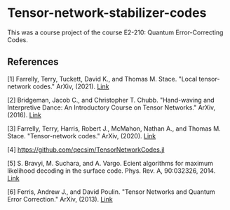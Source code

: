# Tensor-network-stabilizer-codes
This was a course project of the course E2-210: Quantum Error-Correcting Codes.

## References
[1] Farrelly, Terry, Tuckett, David K., and Thomas M. Stace. "Local tensor-network codes." ArXiv, (2021). [Link](https://iopscience.iop.org/article/10.1088/1367-2630/ac5e87)  

[2] Bridgeman, Jacob C., and Christopher T. Chubb. "Hand-waving and Interpretive Dance: An Introductory Course on Tensor Networks." ArXiv, (2016). [Link](https://iopscience.iop.org/article/10.1088/1751-8121/aa6dc3)  

[3] Farrelly, Terry, Harris, Robert J., McMahon, Nathan A., and Thomas M. Stace. "Tensor-network codes." ArXiv, (2020). [Link](https://journals.aps.org/prl/abstract/10.1103/PhysRevLett.127.040507)  

[4] https://github.com/qecsim/TensorNetworkCodes.jl  

[5] S. Bravyi, M. Suchara, and A. Vargo. Ecient algorithms for maximum likelihood decoding in the surface code. Phys. Rev. A, 90:032326, 2014. [Link](https://journals.aps.org/pra/abstract/10.1103/PhysRevA.90.032326)  

[6] Ferris, Andrew J., and David Poulin. "Tensor Networks and Quantum Error Correction." ArXiv, (2013). [Link](https://journals.aps.org/prl/abstract/10.1103/PhysRevLett.113.030501)
